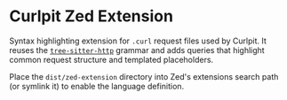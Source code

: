 # Curlpit Zed Extension

Syntax highlighting extension for `.curl` request files used by Curlpit. It reuses the [`tree-sitter-http`](https://github.com/rest-nvim/tree-sitter-http) grammar and adds queries that highlight common request structure and templated placeholders.

Place the `dist/zed-extension` directory into Zed's extensions search path (or symlink it) to enable the language definition.
